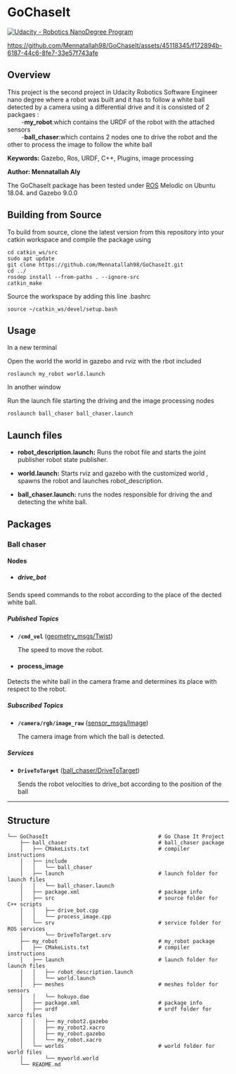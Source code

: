 # GoChaseIt
[![Udacity - Robotics NanoDegree Program](https://s3-us-west-1.amazonaws.com/udacity-robotics/Extra+Images/RoboND_flag.png)](https://www.udacity.com/robotics)


https://github.com/Mennatallah98/GoChaseIt/assets/45118345/f172894b-6187-44c6-8fe7-33e57f743afe


## Overview

This project is the second project in Udacity Robotics Software Engineer nano degree where a robot was built and it has to follow a white ball detected by a camera using a differential drive and it is consisted of 2 packgaes : <br>
	&emsp; &emsp;-**my_robot**:which contains the URDF of the robot with the attached sensors  <br>
	&emsp; &emsp;-**ball_chaser**:which contains 2 nodes one to drive the robot and the other to process the image to follow the white ball <br>

**Keywords:** Gazebo, Ros, URDF, C++, Plugins, image processing


**Author: Mennatallah Aly<br />**


The GoChaseIt package has been tested under [ROS] Melodic on Ubuntu 18.04. and Gazebo 9.0.0



## Building from Source

To build from source, clone the latest version from this repository into your catkin workspace and compile the package using

	cd catkin_ws/src
	sudo apt update
	git clone https://github.com/Mennatallah98/GoChaseIt.git
	cd ../
	rosdep install --from-paths . --ignore-src
	catkin_make
	
Source the workspace by adding this line .bashrc

	source ~/catkin_ws/devel/setup.bash


## Usage

In a new terminal

Open the world the world in gazebo and rviz with the rbot included

	roslaunch my_robot world.launch

In another window 

Run the launch file starting the driving and the image processing nodes

	roslaunch ball_chaser ball_chaser.launch


## Launch files

* **robot_description.launch:** Runs the robot file and starts the joint publisher robot state publisher.

* **world.launch:** Starts rviz and gazebo with the customized world , spawns the robot and launches robot_description.

* **ball_chaser.launch:** runs the nodes responsible for driving the and detecting the white ball.
 
## Packages

### Ball chaser

#### Nodes

* ##### drive_bot

Sends speed commands to the robot according to the place of the dected white ball.


##### Published Topics

* **`/cmd_vel`** ([geometry_msgs/Twist])

	The speed to move the robot.
	
		
* #### process_image

Detects the white ball in the camera frame and determines its place with respect to the robot.


##### Subscribed Topics

* **`/camera/rgb/image_raw`** ([sensor_msgs/Image])

	The camera image from which the ball is detected.

##### Services

* **`DriveToTarget`** ([ball_chaser/DriveToTarget])

	Sends the robot velocities to drive_bot according to the position of the ball
	
---	

## Structure

	└── GoChaseIt                                   # Go Chase It Project
	    ├── ball_chaser                             # ball_chaser package
	    │   ├── CMakeLists.txt                      # compiler instructions
	    │   ├── include
	    │   │   └── ball_chaser
	    │   ├── launch                              # launch folder for launch files 
	    │   │   └── ball_chaser.launch
	    │   ├── package.xml                         # package info 
	    │   ├── src                                 # source folder for C++ scripts
	    │   │   ├── drive_bot.cpp
	    │   │   └── process_image.cpp
	    │   └── srv                                 # service folder for ROS services
	    │       └── DriveToTarget.srv
	    ├── my_robot                                # my_robot package
	    │   ├── CMakeLists.txt                      # compiler instructions
	    │   ├── launch                              # launch folder for launch files 
	    │   │   ├── robot_description.launch
	    │   │   └── world.launch
	    │   ├── meshes                              # meshes folder for sensors
	    │   │   └── hokuyo.dae
	    │   ├── package.xml                         # package info
	    │   ├── urdf                                # urdf folder for xarco files
	    │   │   ├── my_robot2.gazebo
	    │   │   ├── my_robot2.xacro
	    │   │   ├── my_robot.gazebo
	    │   │   └── my_robot.xacro
	    │   └── worlds                              # world folder for world files
	    │       └── myworld.world
	    └── README.md

[ROS]: http://www.ros.org
[geometry_msgs/Twist]: http://docs.ros.org/en/melodic/api/geometry_msgs/html/msg/Twist.html
[sensor_msgs/Image]: http://docs.ros.org/en/noetic/api/sensor_msgs/html/msg/Image.html
[ball_chaser/DriveToTarget]: https://github.com/Mennatallah98/GoChaseIt/blob/main/ball_chaser/srv/DriveToTarget.srv
